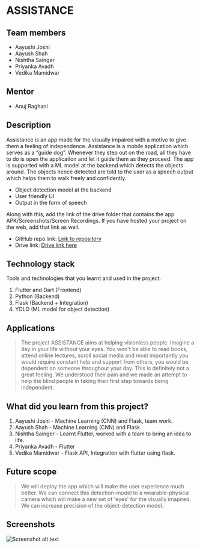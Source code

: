 # ASSISTANCE

## Team members
* Aayushi Joshi
* Aayush Shah
* Nishtha Sainger
* Priyanka Avadh
* Vedika Mamidwar

## Mentor
* Anuj Raghani

## Description

Assistance is an app made for the visually impaired with a motive to give them a feeling of independence. Assistance is a mobile application which serves as a “guide dog”. Whenever they step out on the road, all they have to do is open the application and let it guide them as they proceed. The app is supported with a ML model at the backend which detects the objects around. The objects hence detected are told to the user as a speech output which helps them to walk freely and confidently.

* Object detection model at the backend
* User friendly UI
* Output in the form of speech


Along with this, add the link of the drive folder that contains the app APK/Screenshots/Screen Recordings. If you have hosted your project on the web, add that link as well.

* GitHub repo link: [Link to repository](https://github.com/003ash/Assistance)
* Drive link: [Drive link here](https://drive.google.com/)

## Technology stack

Tools and technologies that you learnt and used in the project.

1. Flutter and Dart (Frontend)
2. Python (Backend)
3. Flask (Backend + Integration)
4. YOLO (ML model for object detection)

## Applications
>The project ASSISTANCE aims at helping visionless people. Imagine a day in your life without your eyes. You won't be able to read books, attend online lectures, scroll social media and most importantly you would require constant help and support from others, you would be dependent on someone throughout your day. This is definitely not a great feeling.
 We understood their pain and we made an attempt to help the blind people in taking their first step towards being independent.

## What did you learn from this project?

1. Aayushi Joshi - Machine Learning (CNN) and Flask, team work.
2. Aayush Shah - Machine Learning (CNN) and Flask
3. Nishtha Sainger - Learnt Flutter, worked with a team to bring an idea to life.
4. Priyanka Avadh - Flutter
5. Vedika Mamidwar - Flask API, Integration with flutter using flask.

## Future scope
>We will deploy the app which will make the user experience much better.
>We can connect this detection-model to a wearable-physical camera which will make a new set of 'eyes' for the visually imapired.
>We can increase precision of the object-detection model.

## Screenshots


![Screenshot alt text](https://edtimes.in/wp-content/uploads/2018/09/NikeMeme10-640x633.jpg "Here is a screenshot")
